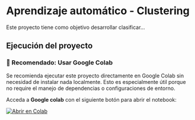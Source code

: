 # Aprendizaje automático - Clustering

Este proyecto tiene como objetivo desarrollar clasificar...

## Ejecución del proyecto

### 🔗 Recomendado: Usar Google Colab

Se recomienda ejecutar este proyecto directamente en Google Colab sin necesidad de instalar nada localmente. Esto es especialmente útil porque no require el manejo de dependencias o configuraciones de entorno.

Acceda a **Google colab** con el siguiente botón para abrir el notebook:

[![Abrir en Colab](https://colab.research.google.com/assets/colab-badge.svg)](https://colab.research.google.com/github/njacob1001/clustering/blob/main/notebooks/aprendizaje_automatico.ipynb)
